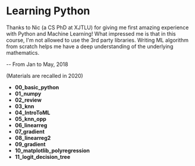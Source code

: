 # Learning Python

Thanks to Nic (a CS PhD at XJTLU) for giving me first amazing experience with Python and Machine Learning! What impressed me is that in this course, I'm not allowed to use the 3rd party libraries. Writing ML algorithm from scratch helps me have a deep understanding of the underlying mathematics.

-- From Jan to May, 2018



(Materials are recalled in 2020)



- **00_basic_python**
- **01_numpy**
- **02_review**
- **03_knn**
- **04_IntroToML**
- **05_knn_opp**
- **06_linearreg**
- **07_gradient**
- **08_linearreg2**
- **09_gradient**
- **10_matplotlib_polyregression**
- **11_logit_decision_tree**

